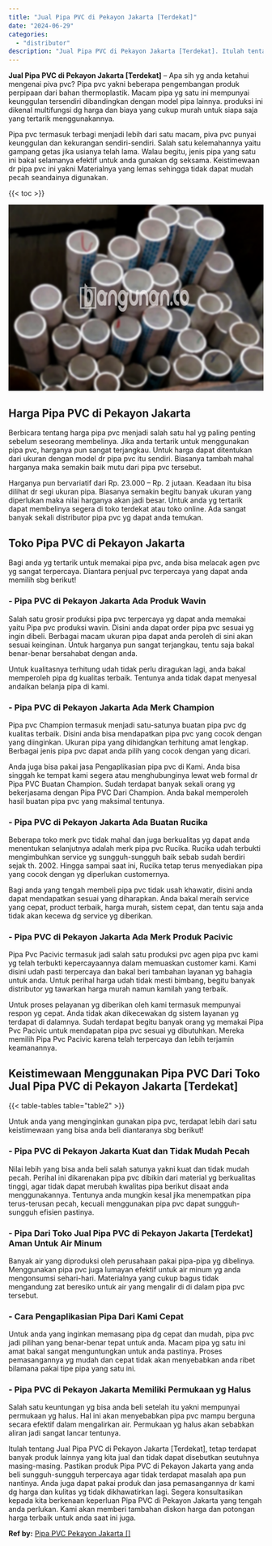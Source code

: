 ```yaml
---
title: "Jual Pipa PVC di Pekayon Jakarta [Terdekat]"
date: "2024-06-29"
categories: 
  - "distributor"
description: "Jual Pipa PVC di Pekayon Jakarta [Terdekat]. Itulah tentang Jual Pipa PVC di Pekayon Jakarta [Terdekat], tetap terdapat banyak produk lainnya yang kita jua..."
---
```


**Jual Pipa PVC di Pekayon Jakarta \[Terdekat\]** – Apa sih yg anda ketahui mengenai piva pvc? Pipa pvc yakni beberapa pengembangan produk perpipaan dari bahan thermoplastik. Macam pipa yg satu ini mempunyai keunggulan tersendiri dibandingkan dengan model pipa lainnya. produksi ini dikenal multifungsi dg harga dan biaya yang cukup murah untuk siapa saja yang tertarik menggunakannya.

Pipa pvc termasuk terbagi menjadi lebih dari satu macam, piva pvc punyai keunggulan dan kekurangan sendiri-sendiri. Salah satu kelemahannya yaitu gampang getas jika usianya telah lama. Walau begitu, jenis pipa yang satu ini bakal selamanya efektif untuk anda gunakan dg seksama. Keistimewaan dr pipa pvc ini yakni Materialnya yang lemas sehingga tidak dapat mudah pecah seandainya digunakan.

{{< toc >}}

![Jual Pipa PVC di Pekayon Jakarta [Terdekat]](/images/jaul-pipa-pvc-12.png)

## Harga Pipa PVC di Pekayon Jakarta

Berbicara tentang harga pipa pvc menjadi salah satu hal yg paling penting sebelum seseorang membelinya. Jika anda tertarik untuk menggunakan pipa pvc, harganya pun sangat terjangkau. Untuk harga dapat ditentukan dari ukuran dengan model dr pipa pvc itu sendiri. Biasanya tambah mahal harganya maka semakin baik mutu dari pipa pvc tersebut.

Harganya pun bervariatif dari Rp. 23.000 – Rp. 2 jutaan. Keadaan itu bisa dilihat dr segi ukuran pipa. Biasanya semakin begitu banyak ukuran yang diperlukan maka nilai harganya akan jadi besar. Untuk anda yg tertarik dapat membelinya segera di toko terdekat atau toko online. Ada sangat banyak sekali distributor pipa pvc yg dapat anda temukan.

## Toko Pipa PVC di Pekayon Jakarta

Bagi anda yg tertarik untuk memakai pipa pvc, anda bisa melacak agen pvc yg sangat terpercaya. Diantara penjual pvc terpercaya yang dapat anda memilih sbg berikut!

### \- Pipa PVC di Pekayon Jakarta Ada Produk Wavin

Salah satu grosir produksi pipa pvc terpercaya yg dapat anda memakai yaitu Pipa pvc produksi wavin. Disini anda dapat order pipa pvc sesuai yg ingin dibeli. Berbagai macam ukuran pipa dapat anda peroleh di sini akan sesuai keinginan. Untuk harganya pun sangat terjangkau, tentu saja bakal benar-benar bersahabat dengan anda.

Untuk kualitasnya terhitung udah tidak perlu diragukan lagi, anda bakal memperoleh pipa dg kualitas terbaik. Tentunya anda tidak dapat menyesal andaikan belanja pipa di kami.

### \- Pipa PVC di Pekayon Jakarta Ada Merk Champion

Pipa pvc Champion termasuk menjadi satu-satunya buatan pipa pvc dg kualitas terbaik. Disini anda bisa mendapatkan pipa pvc yang cocok dengan yang diinginkan. Ukuran pipa yang dihidangkan terhitung amat lengkap. Berbagai jenis pipa pvc dapat anda pilih yang cocok dengan yang dicari.

Anda juga bisa pakai jasa Pengaplikasian pipa pvc di Kami. Anda bisa singgah ke tempat kami segera atau menghubunginya lewat web formal dr Pipa PVC Buatan Champion. Sudah terdapat banyak sekali orang yg bekerjasama dengan Pipa PVC Dari Champion. Anda bakal memperoleh hasil buatan pipa pvc yang maksimal tentunya.

### \- Pipa PVC di Pekayon Jakarta Ada Buatan Rucika

Beberapa toko merk pvc tidak mahal dan juga berkualitas yg dapat anda menentukan selanjutnya adalah merk pipa pvc Rucika. Rucika udah terbukti mengimbuhkan service yg sungguh-sungguh baik sebab sudah berdiri sejak th. 2002. Hingga sampai saat ini, Rucika tetap terus menyediakan pipa yang cocok dengan yg diperlukan customernya.

Bagi anda yang tengah membeli pipa pvc tidak usah khawatir, disini anda dapat mendapatkan sesuai yang diharapkan. Anda bakal meraih service yang cepat, product terbaik, harga murah, sistem cepat, dan tentu saja anda tidak akan kecewa dg service yg diberikan.

### \- Pipa PVC di Pekayon Jakarta Ada Merk Produk Pacivic

Pipa Pvc Pacivic termasuk jadi salah satu produksi pvc agen pipa pvc kami yg telah terbukti kepercayaannya dalam memuaskan customer kami. Kami disini udah pasti terpercaya dan bakal beri tambahan layanan yg bahagia untuk anda. Untuk perihal harga udah tidak mesti bimbang, begitu banyak distributor yg tawarkan harga murah namun kamilah yang terbaik.

Untuk proses pelayanan yg diberikan oleh kami termasuk mempunyai respon yg cepat. Anda tidak akan dikecewakan dg sistem layanan yg terdapat di dalamnya. Sudah terdapat begitu banyak orang yg memakai Pipa Pvc Pacivic untuk mendapatan pipa pvc sesuai yg dibutuhkan. Mereka memilih Pipa Pvc Pacivic karena telah terpercaya dan lebih terjamin keamanannya.

## Keistimewaan Menggunakan Pipa PVC Dari Toko Jual Pipa PVC di Pekayon Jakarta \[Terdekat\]

{{< table-tables table="table2" >}}

Untuk anda yang menginginkan gunakan pipa pvc, terdapat lebih dari satu keistimewaan yang bisa anda beli diantaranya sbg berikut!

### \- Pipa PVC di Pekayon Jakarta Kuat dan Tidak Mudah Pecah

Nilai lebih yang bisa anda beli salah satunya yakni kuat dan tidak mudah pecah. Perihal ini dikarenakan pipa pvc dibikin dari material yg berkualitas tinggi, agar tidak dapat merubah kwalitas pipa berikut disaat anda menggunakannya. Tentunya anda mungkin kesal jika menempatkan pipa terus-terusan pecah, kecuali menggunakan pipa pvc dapat sungguh-sungguh efisien pastinya.

### \- Pipa Dari Toko Jual Pipa PVC di Pekayon Jakarta \[Terdekat\] Aman Untuk Air Minum

Banyak air yang diproduksi oleh perusahaan pakai pipa-pipa yg dibelinya. Menggunakan pipa pvc juga lumayan efektif untuk air minum yg anda mengonsumsi sehari-hari. Materialnya yang cukup bagus tidak mengandung zat beresiko untuk air yang mengalir di di dalam pipa pvc tersebut.

### \- Cara Pengaplikasian Pipa Dari Kami Cepat

Untuk anda yang inginkan memasang pipa dg cepat dan mudah, pipa pvc jadi pilihan yang benar-benar tepat untuk anda. Macam pipa yg satu ini amat bakal sangat menguntungkan untuk anda pastinya. Proses pemasangannya yg mudah dan cepat tidak akan menyebabkan anda ribet bilamana pakai tipe pipa yang satu ini.

### \- Pipa PVC di Pekayon Jakarta Memiliki Permukaan yg Halus

Salah satu keuntungan yg bisa anda beli setelah itu yakni mempunyai permukaan yg halus. Hal ini akan menyebabkan pipa pvc mampu berguna secara efektif dalam mengalirkan air. Permukaan yg halus akan sebabkan aliran jadi sangat lancar tentunya.

Itulah tentang Jual Pipa PVC di Pekayon Jakarta \[Terdekat\], tetap terdapat banyak produk lainnya yang kita jual dan tidak dapat disebutkan seutuhnya masing-masing. Pastikan produk Pipa PVC di Pekayon Jakarta yang anda beli sungguh-sungguh terpercaya agar tidak terdapat masalah apa pun nantinya. Anda juga dapat pakai produk dan jasa pemasangannya dr kami dg harga dan kulitas yg tidak dikhawatirkan lagi. Segera konsultasikan kepada kita berkenaan keperluan Pipa PVC di Pekayon Jakarta yang tengah anda perlukan. Kami akan memberi tambahan diskon harga dan potongan harga terbaik untuk anda saat ini juga.

**Ref by:** [Pipa PVC Pekayon Jakarta []](https://id.wikipedia.org/wiki/Pipa)
